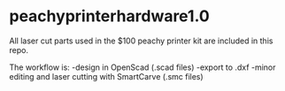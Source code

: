 # peachyprinterhardware1.0

All laser cut parts used in the $100 peachy printer kit are included in this repo.

The workflow is:
	-design in OpenScad (.scad files)
	-export to .dxf
	-minor editing and laser cutting with SmartCarve (.smc files)